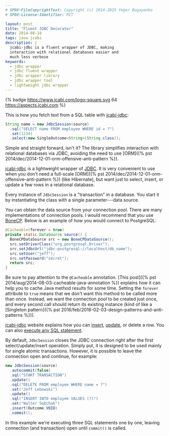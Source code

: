 ```yaml
---
# SPDX-FileCopyrightText: Copyright (c) 2014-2025 Yegor Bugayenko
# SPDX-License-Identifier: MIT

layout: post
title: "Fluent JDBC Decorator"
date: 2014-08-18
tags: java jcabi
description: |
  jcabi-jdbc is a fluent wrapper of JDBC, making
  interaction with relational databases easier and
  much less verbose
keywords:
  - jdbc wrapper
  - jdbc fluent wrapper
  - jdbc wrapper library
  - jdbc wrapper tool
  - lightweight jdbc wrapper
---
```


{% badge https://www.jcabi.com/logo-square.svg 64 https://aspects.jcabi.com %}

This is how you fetch text from a SQL table
with [jcabi-jdbc](https://jdbc.jcabi.com):

```java
String name = new JdbcSession(source)
  .sql("SELECT name FROM employee WHERE id = ?")
  .set(1234)
  .select(new SingleOutcome<String>(String.class));
```

Simple and straight forward, isn't it? The library
simplifies interaction with relational databases
via JDBC, avoiding the need to use
[ORM]({% pst 2014/dec/2014-12-01-orm-offensive-anti-pattern %}).

<!--more-->

[jcabi-jdbc](https://jdbc.jcabi.com) is a lightweight wrapper of
[JDBC](https://www.oracle.com/technetwork/java/javase/jdbc/index.html).
It is very convenient to use when you don't need a full-scale
[ORM]({% pst 2014/dec/2014-12-01-orm-offensive-anti-pattern %})
(like Hibernate), but want just to select, insert, or update
a few rows in a relational database.

Every instance of `JdbcSession` is a "transaction" in a database.
You start it by instantiating the class with a single parameter---data source.

You can obtain the data source from your connection pool. There are many
implementations of connection pools. I would recommend that you use
[BoneCP](https://www.jolbox.com/). Below is an example of how you would connect to PostgreSQL:

```java
@Cacheable(forever = true)
private static DataSource source() {
  BoneCPDataSource src = new BoneCPDataSource();
  src.setDriverClass("org.postgresql.Driver");
  src.setJdbcUrl("jdbc:postgresql://localhost/db_name");
  src.setUser("jeff");
  src.setPassword("secret");
  return src;
}
```

Be sure to pay attention to the `@Cacheable` annotation.
[This post]({% pst 2014/aug/2014-08-03-cacheable-java-annotation %})
explains how it can help you to cache Java method results for some time.
Setting the `forever` attribute to `true` means that we don't want this
method to be called more than once. Instead, we want the connection pool
to be created just once, and every second call should return its
existing instance (kind of like a
[Singleton pattern]({% pst 2016/feb/2016-02-03-design-patterns-and-anti-patterns %})).

[jcabi-jdbc](https://jdbc.jcabi.com) website explains how you
can [insert](https://jdbc.jcabi.com/example-insert.html),
[update](https://jdbc.jcabi.com/example-update.html), or
delete a row. You can also
[execute any SQL statement](https://jdbc.jcabi.com/example-execute.html).

By default, `JdbcSession` closes the JDBC connection right after the
first select/update/insert operation. Simply put, it is designed
to be used mainly for single atomic transactions. However, it is
possible to leave the connection open and continue, for example:

```java
new JdbcSession(source)
  .autocommit(false)
  .sql("START TRANSACTION")
  .update()
  .sql("DELETE FROM employee WHERE name = ?")
  .set("Jeff Lebowski")
  .update()
  .sql("INSERT INTO employee VALUES (?)")
  .set("Walter Sobchak")
  .insert(Outcome.VOID)
  .commit();
```

In this example we're executing three SQL statements one by one, leaving
connection (and transaction) open until `commit()` is called.
